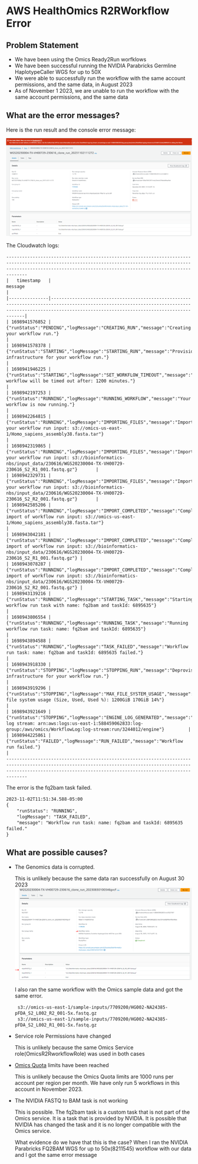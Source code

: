 # AWS HealthOmics R2RWorkflow Error

## Problem Statement 

- We have been using the Omics Ready2Run worfklows 
- We have been successful running the NVIDIA Parabricks Germline HaplotypeCaller WGS for up to 50X
- We were able to successfully run the workflow with the same account permissions, and the same data, in August 2023
- As of November 1 2023, we are unable to run the workflow with the same account permissions, and the same data

## What are the error messages?

Here is the run result and the console error message:

![Error](images/7709200-error.png)

The Cloudwatch logs:

```
--------------------------------------------------------------------------------------------------------------------------------------------------------------------------------------------------------------------------
|   timestamp   |                                                                                                message                                                                                                 |
|---------------|--------------------------------------------------------------------------------------------------------------------------------------------------------------------------------------------------------|
| 1698941576852 | {"runStatus":"PENDING","logMessage":"CREATING_RUN","message":"Creating your workflow run."}                                                                                                            |
| 1698941578378 | {"runStatus":"STARTING","logMessage":"STARTING_RUN","message":"Provisioning infrastructure for your workflow run."}                                                                                    |
| 1698941946225 | {"runStatus":"STARTING","logMessage":"SET_WORKFLOW_TIMEOUT","message":"Your workflow will be timed out after: 1200 minutes."}                                                                          |
| 1698942197253 | {"runStatus":"RUNNING","logMessage":"RUNNING_WORKFLOW","message":"Your workflow is now running."}                                                                                                      |
| 1698942264815 | {"runStatus":"RUNNING","logMessage":"IMPORTING_FILES","message":"Importing your workflow run input: s3://omics-us-east-1/Homo_sapiens_assembly38.fasta.tar"}                                           |
| 1698942319865 | {"runStatus":"RUNNING","logMessage":"IMPORTING_FILES","message":"Importing your workflow run input: s3://bioinformatics-nbs/input_data/230616/WGS20230004-TX-VH00729-230616_S2_R1_001.fastq.gz"}       |
| 1698942329731 | {"runStatus":"RUNNING","logMessage":"IMPORTING_FILES","message":"Importing your workflow run input: s3://bioinformatics-nbs/input_data/230616/WGS20230004-TX-VH00729-230616_S2_R2_001.fastq.gz"}       |
| 1698942585206 | {"runStatus":"RUNNING","logMessage":"IMPORT_COMPLETED","message":"Completed import of workflow run input: s3://omics-us-east-1/Homo_sapiens_assembly38.fasta.tar"}                                     |
| 1698943042181 | {"runStatus":"RUNNING","logMessage":"IMPORT_COMPLETED","message":"Completed import of workflow run input: s3://bioinformatics-nbs/input_data/230616/WGS20230004-TX-VH00729-230616_S2_R1_001.fastq.gz"} |
| 1698943078287 | {"runStatus":"RUNNING","logMessage":"IMPORT_COMPLETED","message":"Completed import of workflow run input: s3://bioinformatics-nbs/input_data/230616/WGS20230004-TX-VH00729-230616_S2_R2_001.fastq.gz"} |
| 1698943139216 | {"runStatus":"RUNNING","logMessage":"STARTING_TASK","message":"Starting workflow run task with name: fq2bam and taskId: 6895635"}                                                                      |
| 1698943806554 | {"runStatus":"RUNNING","logMessage":"RUNNING_TASK","message":"Running workflow run task: name: fq2bam and taskId: 6895635"}                                                                            |
| 1698943894588 | {"runStatus":"RUNNING","logMessage":"TASK_FAILED","message":"Workflow run task: name: fq2bam and taskId: 6895635 failed."}                                                                             |
| 1698943918330 | {"runStatus":"STOPPING","logMessage":"STOPPING_RUN","message":"Deprovisioning infrastructure for your workflow run."}                                                                                  |
| 1698943919296 | {"runStatus":"STOPPING","logMessage":"MAX_FILE_SYSTEM_USAGE","message":"Max file system usage (Size, Used, Used %): 1200GiB 170GiB 14%"}                                                               |
| 1698943921649 | {"runStatus":"STOPPING","logMessage":"ENGINE_LOG_GENERATED","message":"Engine log stream: arn:aws:logs:us-east-1:588459062833:log-group:/aws/omics/WorkflowLog:log-stream:run/3244012/engine"}         |
| 1698944225861 | {"runStatus":"FAILED","logMessage":"RUN_FAILED","message":"Workflow run failed."}                                                                                                                      |
--------------------------------------------------------------------------------------------------------------------------------------------------------------------------------------------------------------------------

```

The error is the fq2bam task failed.  

```
2023-11-02T11:51:34.588-05:00
{
    "runStatus": "RUNNING",
    "logMessage": "TASK_FAILED",
    "message": "Workflow run task: name: fq2bam and taskId: 6895635 failed."
}
```

## What are possible causes?

- The Genomics data is corrupted.  
  
  This is unlikely because the same data ran successfully on August 30 2023
  ![working r2rworkflow](images/7709200-working.png)

  I also ran the same workflow with the Omics sample data and got the same error.
  ``` 
   s3://omics-us-east-1/sample-inputs/7709200/HG002-NA24385-pFDA_S2_L002_R2_001-5x.fastq.gz
   s3://omics-us-east-1/sample-inputs/7709200/HG002-NA24385-pFDA_S2_L002_R1_001-5x.fastq.gz
  ```
  
- Service role Permissions have changed
  
  This is unlikely because the same Omics Service role(OmicsR2RworkflowRole) was used in both cases

- [Omics Quota](https://us-east-1.console.aws.amazon.com/servicequotas/home/services/omics/quotas) limits have been reached

  This is unlikely because the Omics Quota limits are 1000 runs per account per region per month.  We have only run 5 workflows in this account in November 2023.

- The NVIDIA FASTQ to BAM task is not working

  This is possible.  The fq2bam task is a custom task that is not part of the Omics service.  It is a task that is provided by NVIDIA.  It is possible that NVIDIA has changed the task and it is no longer compatible with the Omics service.  

  What evidence do we have that this is the case?
  When I ran the NVIDIA Parabricks FQ2BAM WGS for up to 50x(8211545) workflow with our data and I got the same error message 
  
